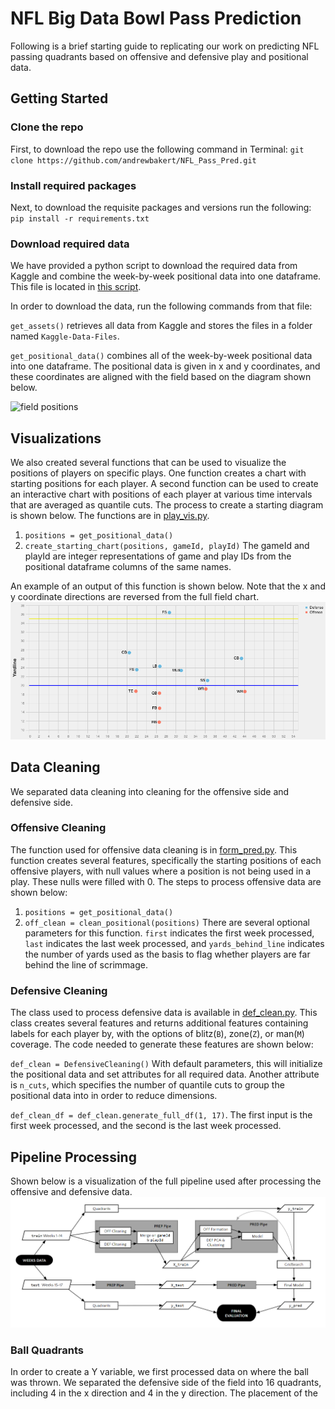 # NFL Big Data Bowl Pass Prediction

Following is a brief starting guide to replicating our work on predicting NFL passing quadrants based on offensive and defensive play and positional data. 

## Getting Started

### Clone the repo
First, to download the repo use the following command in Terminal: `git clone https://github.com/andrewbakert/NFL_Pass_Pred.git`

### Install required packages
Next, to download the requisite packages and versions run the following: `pip install -r requirements.txt`

### Download required data
We have provided a python script to download the required data from Kaggle and combine the week-by-week positional data into one dataframe. This file is located in [this script](get_data.py).

In order to download the data, run the following commands from that file:

`get_assets()` retrieves all data from Kaggle and stores the files in a folder named `Kaggle-Data-Files`.

`get_positional_data()` combines all of the week-by-week positional data into one dataframe. The positional data is given in x and y coordinates, and these coordinates are aligned with the field based on the diagram shown below.

![field positions](https://www.googleapis.com/download/storage/v1/b/kaggle-user-content/o/inbox%2F3258%2F820e86013d48faacf33b7a32a15e814c%2FIncreasing%20Dir%20and%20O.png?generation=1572285857588233&alt=media)

## Visualizations
We also created several functions that can be used to visualize the positions of players on specific plays. One function creates a chart with starting positions for each player. A second function can be used to create an interactive chart with positions of each player at various time intervals that are averaged as quantile cuts. The process to create a starting diagram is shown below. The functions are in [play_vis.py](play_vis.py).
1) `positions = get_positional_data()`
2) `create_starting_chart(positions, gameId, playId)` The gameId and playId are integer representations of game and play IDs from the positional dataframe columns of the same names.

An example of an output of this function is shown below. Note that the x and y coordinate directions are reversed from the full field chart.
![starting vis](visualizations/first_play_starting.png)

## Data Cleaning
We separated data cleaning into cleaning for the offensive side and defensive side.

### Offensive Cleaning
The function used for offensive data cleaning is in [form_pred.py](form_pred.py). This function creates several features, specifically the starting positions of each offensive players, with null values where a position is not being used in a play. These nulls were filled with 0. The steps to process offensive data are shown below:
1) `positions = get_positional_data()`
2) `off_clean = clean_positional(positions)` There are several optional parameters for this function. `first` indicates the first week processed, `last` indicates the last week processed, and `yards_behind_line` indicates the number of yards used as the basis to flag whether players are far behind the line of scrimmage.

### Defensive Cleaning
The class used to process defensive data is available in [def_clean.py](def_clean.py). This class creates several features and returns additional features containing labels for each player by, with the options of blitz(`B`), zone(`Z`), or man(`M`) coverage. The code needed to generate these features are shown below:

`def_clean = DefensiveCleaning()` With default parameters, this will initialize the positional data and set attributes for all required data. Another attribute is `n_cuts`, which specifies the number of quantile cuts to group the positional data into in order to reduce dimensions.

`def_clean_df = def_clean.generate_full_df(1, 17)`. The first input is the first week processed, and the second is the last week processed.

## Pipeline Processing
Shown below is a visualization of the full pipeline used after processing the offensive and defensive data.
![pipe vis](visualizations/final_pipeline_vis.png)

### Ball Quadrants
In order to create a Y variable, we first processed data on where the ball was thrown. We separated the defensive side of the field into 16 quadrants, including 4 in the x direction and 4 in the y direction. The placement of the
